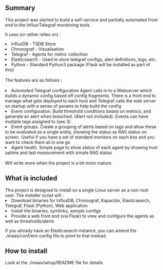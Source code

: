 <h2>Summary</h2>
This project was started to build a self-service and partially automated front end to the Influx/Telegraf monitoring tools.

It uses (or rather relies on) :<BR>
<LI>InfluxDB - TSDB Store
<LI>Chronograf - Visualisation
<LI>Telegraf - Agents for metric collection
<LI>Elasticsearch - Used to store telegraf configs, alert definitions, logs, etc.
<LI>Python - Standard Python3 package (Flask will be installed as part of this)
  <BR>
<BR>
The features are as follows :<BR>
<BR>
<LI>Automated Telegraf configuration  Agent calls in to a Webserver which builds a dynamic config based off config fragments.  There is a front end to manage what gets deployed to each host and Telegraf calls the web server on startup with a series of params to help build the config
<LI>Event configuration.  Build threshold conditions based on metrics, and generate an alert when breached. (Alert not included).  Events can have multiple tags assigned to (see 3)
<LI>Event groups. Create a grouping of alerts based on tags and allow these to be evaluated as a single entity, showing the status as RAG status on screen.  Useful if you have a set of standard monitors on each box and you want to check them all in one go<BR>
<LI>Agent health.  Simple page to show status of each agent by showing host uptime and last measurement with simple RAG status<BR>
<BR>
Will write more when the project is a bit more mature.<BR>
  
<h2>What is included</h2>
This project is designed to install on a single Linux server as a non-root user.  The installer script will :
<LI>Download binaries for InfluxDB, Chronograf, Kapacitor, Elasticsearch, Telegraf, Flask (Python), Web application
<LI>Install the binaries, symlinks, sample configs
<LI>Provide a web front end (via Flask) to view and configure the agents as well as thresholds/alerts
  
 If you already have an Elasticsearch instance, you can amend the ./maas/conf/env config file to point to that instead.
 
 <h2>How to install</h2>
 Look at the ./maas/setup/README file for details
